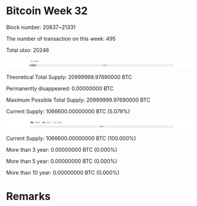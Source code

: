 # Bitcoin Week 32

Block number: 20837~21331

The number of transaction on this week: 495

Total utxo: 20246

![](../images/mined_week32.png)

Theoretical Total Supply: 20999999.97690000 BTC

Permanently disappeared: 0.00000000 BTC

Maximum Possible Total Supply: 20999999.97690000 BTC

Current Supply: 1066600.00000000 BTC (5.079%)

![](../images/year_week32.png)


Current Supply: 1066600.00000000 BTC (100.000%)

More than 3 year: 0.00000000 BTC (0.000%)

More than 5 year: 0.00000000 BTC (0.000%)

More than 10 year: 0.00000000 BTC (0.000%)

# Remarks

